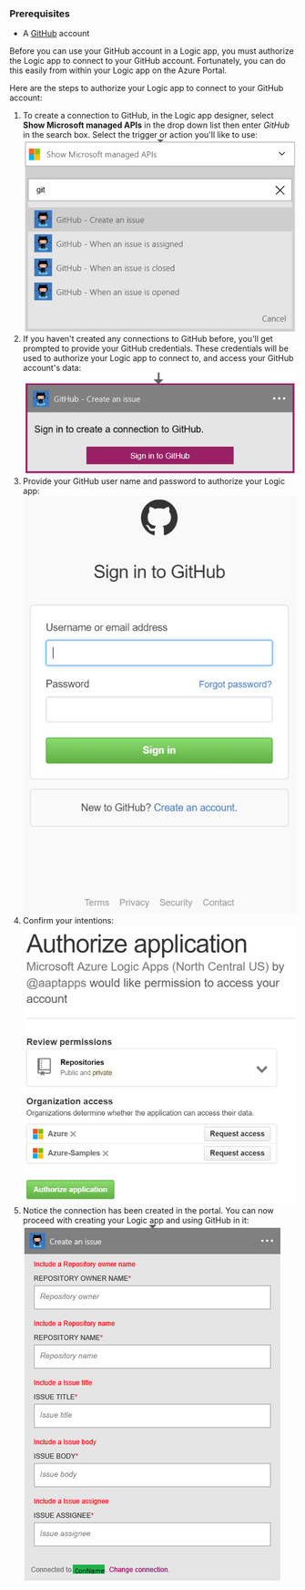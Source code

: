 ### Prerequisites
- A [GitHub](http://GitHub.com) account 

Before you can use your GitHub account in a Logic app, you must authorize the Logic app to connect to your GitHub account. Fortunately, you can do this easily from within your Logic app on the Azure Portal. 

Here are the steps to authorize your Logic app to connect to your GitHub account:

1. To create a connection to GitHub, in the Logic app designer, select **Show Microsoft managed APIs** in the drop down list then enter *GitHub* in the search box. Select the trigger or action you'll like to use:  
  ![](./media/connectors-create-api-github/github-1.png)
2. If you haven't created any connections to GitHub before, you'll get prompted to provide your GitHub credentials. These credentials will be used to authorize your Logic app to connect to, and access your GitHub account's data:  
  ![](./media/connectors-create-api-github/github-2.png)
3. Provide your GitHub user name and password to authorize your Logic app:  
  ![](./media/connectors-create-api-github/github-3.png)   
4. Confirm your intentions:  
  ![](./media/connectors-create-api-github/github-4.png)   
5. Notice the connection has been created in the portal. You can now proceed with creating your Logic app and using GitHub in it:   
  ![](./media/connectors-create-api-github/github-5.png)   
